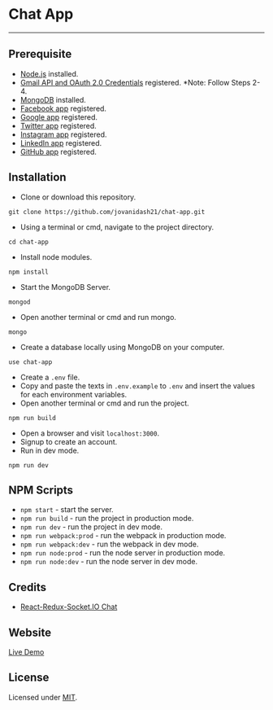 # Chat App
---

## Prerequisite
* [Node.js](https://nodejs.org/en/) installed.
* [Gmail API and OAuth 2.0 Credentials](http://masashi-k.blogspot.com/2013/06/sending-mail-with-gmail-using-xoauth2.html) registered. *Note: Follow Steps 2-4.
* [MongoDB](https://www.mongodb.com/) installed.
* [Facebook app](https://developers.facebook.com/) registered.
* [Google app](https://console.developers.google.com/) registered.
* [Twitter app](https://apps.twitter.com/) registered.
* [Instagram app](https://www.instagram.com/developer/) registered.
* [LinkedIn app](https://developer.linkedin.com/) registered.
* [GitHub app](https://github.com/settings/applications/new) registered.

## Installation
* Clone or download this repository.
```
git clone https://github.com/jovanidash21/chat-app.git
```
* Using a terminal or cmd, navigate to the project directory.
```
cd chat-app
```
* Install node modules.
```
npm install
```
* Start the MongoDB Server.
```
mongod
```
* Open another terminal or cmd and run mongo.
```
mongo
```
* Create a database locally using MongoDB on your computer.
```
use chat-app
```
* Create a ```.env``` file.
* Copy and paste the texts in ```.env.example``` to ```.env``` and insert the values for each environment variables.
* Open another terminal or cmd and run the project.
```
npm run build
```
* Open a browser and visit ```localhost:3000```.
* Signup to create an account.
* Run in dev mode.
```
npm run dev
```

## NPM Scripts
* ```npm start``` - start the server.
* ```npm run build``` - run the project in production mode.
* ```npm run dev``` - run the project in dev mode.
* ```npm run webpack:prod``` - run the webpack in production mode.
* ```npm run webpack:dev``` - run the webpack in dev mode.
* ```npm run node:prod``` - run the node server in production mode.
* ```npm run node:dev``` - run the node server in dev mode.

## Credits
- [React-Redux-Socket.IO Chat](https://github.com/raineroviir/react-redux-socketio-chat)

## Website
[Live Demo](https://chat-app-jovanidash21.herokuapp.com/)

## License
Licensed under [MIT](https://opensource.org/licenses/mit-license.php).
